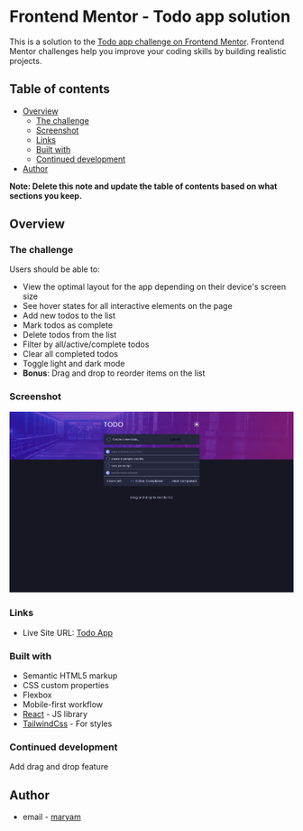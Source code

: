 # Frontend Mentor - Todo app solution

This is a solution to the [Todo app challenge on Frontend Mentor](https://www.frontendmentor.io/challenges/todo-app-Su1_KokOW). Frontend Mentor challenges help you improve your coding skills by building realistic projects. 

## Table of contents

- [Overview](#overview)
  - [The challenge](#the-challenge)
  - [Screenshot](#screenshot)
  - [Links](#links)
  - [Built with](#built-with)
  - [Continued development](#continued-development)
- [Author](#author)

**Note: Delete this note and update the table of contents based on what sections you keep.**

## Overview

### The challenge

Users should be able to:

- View the optimal layout for the app depending on their device's screen size
- See hover states for all interactive elements on the page
- Add new todos to the list
- Mark todos as complete
- Delete todos from the list
- Filter by all/active/complete todos
- Clear all completed todos
- Toggle light and dark mode
- **Bonus**: Drag and drop to reorder items on the list

### Screenshot

![](./public/screenshot1.png)


### Links

- Live Site URL: [Todo App](https://todo-9nyv.onrender.com/)


### Built with

- Semantic HTML5 markup
- CSS custom properties
- Flexbox
- Mobile-first workflow
- [React](https://reactjs.org/) - JS library
- [TailwindCss](https://tailwindcss.com/) - For styles



### Continued development

Add drag and drop feature




## Author

- email - [maryam](mary8shtr@gmail.com)

